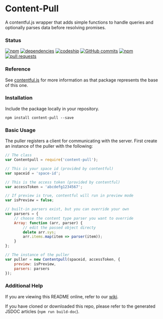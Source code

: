 # Content-Pull

A contentful.js wrapper that adds simple functions to handle queries and optionally parses data before resolving promises.

### Status

[![npm](https://img.shields.io/npm/v/content-pull.svg?maxAge=86400&style=flat)](https://www.npmjs.com/package/content-pull)
[![dependencies](https://david-dm.org/remedyhealth/content-pull.svg)](#)
[![codeship](https://img.shields.io/codeship/69d35670-df2d-0133-e854-1ae6aaced788/master.svg?maxAge=2592000&style=flat)](#)
[![GitHub commits](https://img.shields.io/github/commits-since/remedyhealth/content-pull/v1.0.0.svg?maxAge=86400&style=flat)](https://github.com/remedyhealth/content-pull/commits/master)
[![npm](https://img.shields.io/npm/l/content-pull.svg?maxAge=2592000&style=flat)](https://raw.githubusercontent.com/remedyhealth/content-pull/master/LICENSE)
[![pull requests](https://img.shields.io/badge/pull%20requests-accepting-brightgreen.svg?style=flat)](https://github.com/remedyhealth/content-pull/fork)

### Reference

See [contentful.js](https://github.com/contentful/contentful.js) for more information as that package represents the base of this one.

### Installation

Include the package locally in your repository.

`npm install content-pull --save`

### Basic Usage

The puller registers a client for communicating with the server. First create an instance of the puller with the following:

```javascript
// The class
var Contentpull = require('content-pull');

// This is your space id (provided by contentful)
var spaceid = 'space-id';

// This is the access token (provided by contentful)
var accessToken = 'abcdefg1234567';

// If preview is true, contentful will run in preview mode
var isPreview = false;

// built-in parsers exist, but you can override your own
var parsers = {
    // choose the content type parser you want to override
    Array: function (arr, parser) {
        // edit the passed object directy
        delete arr.sys;
        arr.items.map(item => parser(item));
    }
};

// The instance of the puller
var puller = new Contentpull(spaceid, accessToken, {
    preview: isPreview,
    parsers: parsers
});
```

### Additional Help

If you are viewing this README online, refer to our [wiki](https://github.com/remedyhealth/content-pull/wiki).

If you have cloned or downloaded this repo, please refer to the generated JSDOC articles (`npm run build-doc`).
